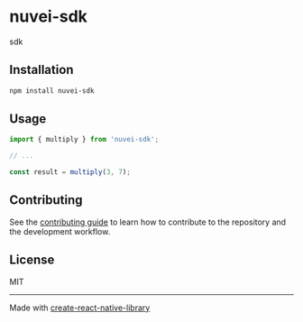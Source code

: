 # nuvei-sdk

sdk

## Installation


```sh
npm install nuvei-sdk
```


## Usage


```js
import { multiply } from 'nuvei-sdk';

// ...

const result = multiply(3, 7);
```


## Contributing

See the [contributing guide](CONTRIBUTING.md) to learn how to contribute to the repository and the development workflow.

## License

MIT

---

Made with [create-react-native-library](https://github.com/callstack/react-native-builder-bob)
